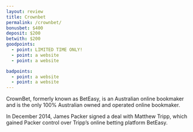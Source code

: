 ```yaml
---
layout: review
title: Crownbet
permalink: /crownbet/
bonusbet: $400
deposit: $200
betwith: $200
goodpoints:
  - point: LIMITED TIME ONLY!
  - point: a website
  - point: a website

badpoints:
  - point: a website
  - point: a website
---
```

CrownBet, formerly known as BetEasy, is an Australian online bookmaker and is the only 100% Australian owned and operated online bookmaker.

In December 2014, James Packer signed a deal with Matthew Tripp, which gained Packer control over Tripp’s online betting platform BetEasy.